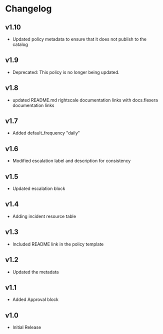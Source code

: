 # Changelog

## v1.10

- Updated policy metadata to ensure that it does not publish to the catalog

## v1.9

- Deprecated: This policy is no longer being updated.

## v1.8

- updated README.md rightscale documentation links with docs.flexera documentation links

## v1.7

- Added default_frequency "daily"

## v1.6

- Modified escalation label and description for consistency

## v1.5

- Updated escalation block

## v1.4

- Adding incident resource table

## v1.3

- Included README link in the policy template

## v1.2

- Updated the metadata

## v1.1

- Added Approval block

## v1.0

- Initial Release
